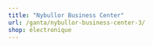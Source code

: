 ```yaml
---
title: "Nybullor Business Center"
url: /ganta/nybullor-business-center-3/
shop: électronique
---
```

